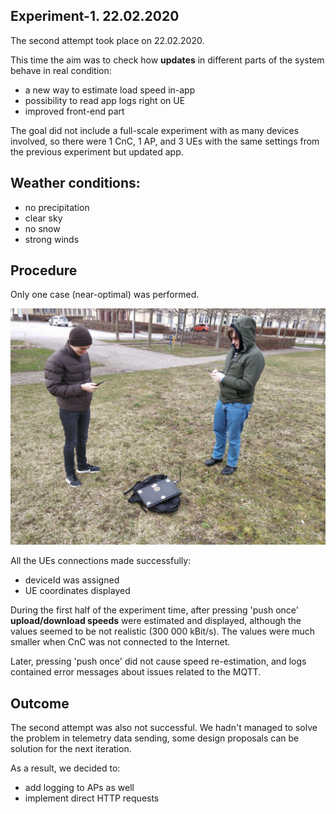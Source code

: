 ## Experiment-1. 22.02.2020 

The second attempt took place on 22.02.2020.

This time the aim was to check how **updates** in different parts of the system behave in real condition:

- a new way to estimate load speed in-app
- possibility to read app logs right on UE
- improved front-end part

The goal did not include a full-scale experiment with as many devices involved, so there were 1 CnC, 1 AP, and 3 UEs with the same settings from the previous experiment but updated app.

## Weather conditions:

- no precipitation
- clear sky
- no snow
- strong winds

## Procedure

Only one case (near-optimal) was performed.

![The initial CnC server position](images/experiment_2_overview.jpg) 

All the UEs connections made successfully:

- deviceId was assigned
- UE coordinates displayed

During the first half of the experiment time, after pressing 'push once' **upload/download speeds** were estimated and displayed, although the values seemed to be not realistic (300 000 kBit/s). The values were much smaller when CnC was not connected to the Internet.

Later, pressing 'push once' did not cause speed re-estimation, and logs contained error messages about issues related to the MQTT.

## Outcome

The second attempt was also not successful. We hadn't managed to solve the problem in telemetry data sending, some design proposals can be solution for the next iteration.

As a result, we decided to:

- add logging to APs as well
- implement direct HTTP requests
